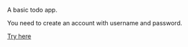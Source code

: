 A basic todo app.

You need to create an account with username and password.

[Try here](https://todo-client-oguzhan76.vercel.app)

